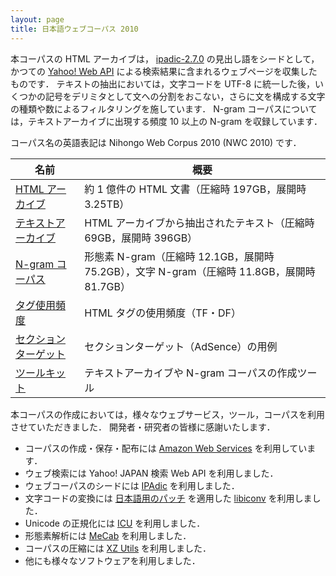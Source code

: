 ```yaml
---
layout: page
title: 日本語ウェブコーパス 2010
---
```


本コーパスの HTML アーカイブは， [ipadic-2.7.0](https://sourceforge.jp/projects/ipadic/) の見出し語をシードとして，かつての [Yahoo! Web API](https://developer.yahoo.co.jp/) による検索結果に含まれるウェブページを収集したものです．
テキストの抽出においては，文字コードを UTF-8 に統一した後，いくつかの記号をデリミタとして文への分割をおこない，さらに文を構成する文字の種類や数によるフィルタリングを施しています．
N-gram コーパスについては，テキストアーカイブに出現する頻度 10 以上の N-gram を収録しています．

コーパス名の英語表記は Nihongo Web Corpus 2010 (NWC 2010) です．

名前|概要
--|--
[HTML アーカイブ](htmls)|約 1 億件の HTML 文書（圧縮時 197GB，展開時 3.25TB）
[テキストアーカイブ](texts)|HTML アーカイブから抽出されたテキスト（圧縮時 69GB，展開時 396GB）
[N-gram コーパス](ngrams)|形態素 N-gram（圧縮時 12.1GB，展開時 75.2GB），文字 N-gram（圧縮時 11.8GB，展開時 81.7GB）
[タグ使用頻度](tags)|HTML タグの使用頻度（TF・DF）
[セクションターゲット](adsense)|セクションターゲット（AdSence）の用例
[ツールキット](https://code.google.com/archive/p/nwc-toolkit/)|テキストアーカイブや N-gram コーパスの作成ツール

本コーパスの作成においては，様々なウェブサービス，ツール，コーパスを利用させていただきました．
開発者・研究者の皆様に感謝いたします．

- コーパスの作成・保存・配布には [Amazon Web Services](https://aws.amazon.com/) を利用しています．
- ウェブ検索には Yahoo! JAPAN 検索 Web API を利用しました．
- ウェブコーパスのシードには [IPAdic](https://sourceforge.jp/projects/ipadic/) を利用しました．
- 文字コードの変換には [日本語用のパッチ](http://www2d.biglobe.ne.jp/~msyk/software/libiconv-patch.html) を適用した [libiconv](https://www.gnu.org/software/libiconv/) を利用しました．
- Unicode の正規化には [ICU](http://site.icu-project.org/) を利用しました．
- 形態素解析には [MeCab](https://taku910.github.io/mecab/) を利用しました．
- コーパスの圧縮には [XZ Utils](https://tukaani.org/xz/) を利用しました．
- 他にも様々なソフトウェアを利用しました．
